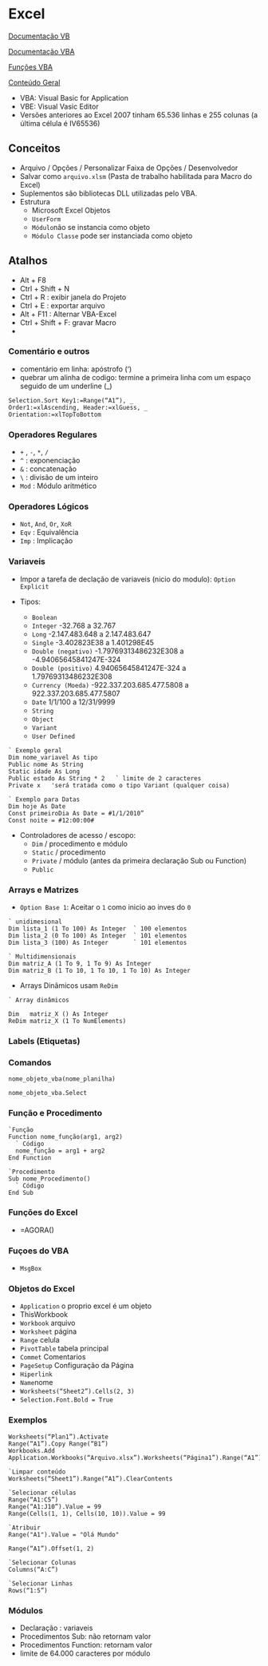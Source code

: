 # Excel
[Documentação VB](https://docs.microsoft.com/pt-br/dotnet/visual-basic/)

[Documentação VBA](https://docs.microsoft.com/pt-br/office/vba/api/overview/excel)

[Funções VBA](https://www.techonthenet.com/excel/formulas/index_vba.php)

[Conteúdo Geral](https://sites.google.com/a/gcloud.fe.up.pt/excel/Excel/vba)

- VBA: Visual Basic for Application
- VBE: Visual Vasic Editor
- Versões anteriores ao Excel 2007 tinham 65.536 linhas e 255 colunas (a última célula é IV65536)



## Conceitos
- Arquivo / Opções / Personalizar Faixa de Opções / Desenvolvedor
- Salvar como `arquivo.xlsm` (Pasta de trabalho habilitada para Macro do Excel)
- Suplementos são bibliotecas DLL utilizadas pelo VBA.
- Estrutura 
  - Microsoft Excel Objetos
  - `UserForm`
  - `Módulo`não se instancia como objeto
  - `Módulo Classe` pode ser instanciada como objeto

## Atalhos
- Alt + F8
- Ctrl + Shift + N
- Ctrl + R : exibir janela do Projeto
- Ctrl + E : exportar arquivo
- Alt + F11 : Alternar VBA-Excel
- Ctrl + Shift + F: gravar Macro
- 



### Comentário e outros
- comentário em linha: apóstrofo (‘)
- quebrar um alinha de codigo: termine a primeira linha com um espaço seguido de um underline (_)
~~~VBA
Selection.Sort Key1:=Range(“A1”), _
Order1:=xlAscending, Header:=xlGuess, _
Orientation:=xlTopToBottom
~~~

### Operadores Regulares
- `+` , `-`, `*`, `/` 
- `^` : exponenciação
- `&` : concatenação
- `\` : divisão de um inteiro
- `Mod` : Módulo aritmético

### Operadores Lógicos
- `Not`, `And`, `Or`, `XoR`
- `Eqv` : Equivalência
- `Imp` : Implicação

### Variaveis
- Impor a tarefa de declação de variaveis (nicio do modulo): `Option Explicit`

- Tipos:
  - `Boolean`
  - `Integer` -32.768 a 32.767
  - `Long` -2.147.483.648 a 2.147.483.647
  - `Single` -3.402823E38 a 1.401298E45
  - `Double (negativo)` -1.79769313486232E308 a -4.94065645841247E-324
  - `Double (positivo)` 4.94065645841247E-324 a 1.79769313486232E308
  - `Currency (Moeda)` -922.337.203.685.477.5808 a 922.337.203.685.477.5807
  - `Date` 1/1/100 a 12/31/9999
  - `String`
  - `Object`
  - `Variant`
  - `User Defined`

~~~VBA
` Exemplo geral
Dim nome_variavel As tipo
Public nome As String
Static idade As Long
Public estado As String * 2   ` limite de 2 caracteres
Private x   'será tratada como o tipo Variant (qualquer coisa)
~~~

~~~VBA
` Exemplo para Datas
Dim hoje As Date
Const primeiroDia As Date = #1/1/2010”
Const noite = #12:00:00#
~~~

- Controladores de acesso / escopo:
  - `Dim` / procedimento e módulo
  - `Static` / procedimento
  - `Private` / módulo (antes da primeira declaração Sub ou Function)
  - `Public`
  
### Arrays e Matrizes 
- `Option Base 1`: Aceitar o `1` como inicio ao inves do `0`

~~~VBA
` unidimesional
Dim lista_1 (1 To 100) As Integer  ` 100 elementos
Dim lista_2 (0 To 100) As Integer  ` 101 elementos
Dim lista_3 (100) As Integer       ` 101 elementos

` Multidimensionais
Dim matriz_A (1 To 9, 1 To 9) As Integer
Dim matriz_B (1 To 10, 1 To 10, 1 To 10) As Integer

~~~

- Arrays Dinâmicos usam `ReDim`
~~~VBA
` Array dinâmicos

Dim   matriz_X () As Integer
ReDim matriz_X (1 To NumElements)
~~~

### Labels (Etiquetas)


### Comandos

`nome_objeto_vba(nome_planilha)`
~~~VBA 
nome_objeto_vba.Select
~~~

### Função e Procedimento
~~~VBA
`Função
Function nome_função(arg1, arg2)
  ` Código
  nome_função = arg1 + arg2
End Function
~~~

~~~VBA
`Procedimento
Sub nome_Procedimento()
  ` Código
End Sub
~~~

### Funções do Excel
- =AGORA()

### Fuçoes do VBA
- `MsgBox`

### Objetos do Excel
- `Application` o proprio excel é um objeto
- ThisWorkbook
- `Workbook` arquivo
- `Worksheet` página
- `Range` celula
- `PivotTable` tabela principal
- `Commet` Comentarios
- `PageSetup` Configuração da Página
- `Hiperlink`
- `Name`nome
- `Worksheets(“Sheet2”).Cells(2, 3)`
- `Selection.Font.Bold = True`




### Exemplos
~~~VBA
Worksheets(“Plan1”).Activate
Range(“A1”).Copy Range(“B1”)
Workbooks.Add
Application.Workbooks(“Arquivo.xlsx”).Worksheets(“Página1”).Range(“A1”).Value
~~~

~~~VBA
`Limpar conteúdo
Worksheets(“Sheet1”).Range(“A1”).ClearContents
~~~


~~~VBA
`Selecionar células
Range(“A1:C5”)
Range(“A1:J10”).Value = 99
Range(Cells(1, 1), Cells(10, 10)).Value = 99

`Atribuir
Range("A1").Value = "Olá Mundo"

Range(“A1”).Offset(1, 2)

`Selecionar Colunas
Columns(“A:C”)

`Selecionar Linhas
Rows(“1:5”)
~~~




### Módulos
- Declaração : variaveis
- Procedimentos Sub: não retornam valor
- Procedimentos Function: retornam valor
- limite de 64.000 caracteres por módulo

